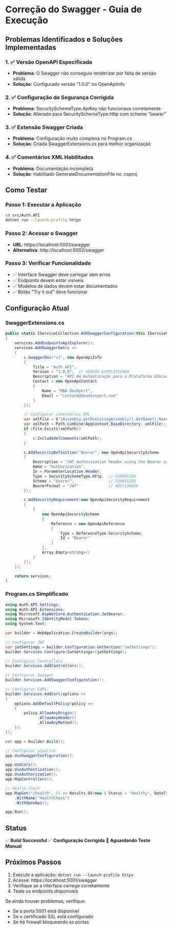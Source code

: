 # Correção do Swagger - Guia de Execução

## Problemas Identificados e Soluções Implementadas

### 1. ✅ Versão OpenAPI Especificada
- **Problema**: O Swagger não conseguia renderizar por falta de versão válida
- **Solução**: Configurado versão "1.0.0" no OpenApiInfo

### 2. ✅ Configuração de Segurança Corrigida
- **Problema**: SecuritySchemeType.ApiKey não funcionava corretamente
- **Solução**: Alterado para SecuritySchemeType.Http com scheme "bearer"

### 3. ✅ Extensão Swagger Criada
- **Problema**: Configuração muito complexa no Program.cs
- **Solução**: Criada SwaggerExtensions.cs para melhor organização

### 4. ✅ Comentários XML Habilitados
- **Problema**: Documentação incompleta
- **Solução**: Habilitado GenerateDocumentationFile no .csproj

## Como Testar

### Passo 1: Executar a Aplicação
```bash
cd src/Auth.API
dotnet run --launch-profile https
```

### Passo 2: Acessar o Swagger
- **URL**: https://localhost:5001/swagger
- **Alternativa**: http://localhost:5002/swagger

### Passo 3: Verificar Funcionalidade
- ✅ Interface Swagger deve carregar sem erros
- ✅ Endpoints devem estar visíveis
- ✅ Modelos de dados devem estar documentados
- ✅ Botão "Try it out" deve funcionar

## Configuração Atual

### SwaggerExtensions.cs
```csharp
public static IServiceCollection AddSwaggerConfiguration(this IServiceCollection services)
{
    services.AddEndpointsApiExplorer();
    services.AddSwaggerGen(c =>
    {
        c.SwaggerDoc("v1", new OpenApiInfo 
        { 
            Title = "Auth API",
            Version = "1.0.0",  // VERSÃO ESPECIFICADA
            Description = "API de Autenticação para a Plataforma Educacional",
            Contact = new OpenApiContact
            {
                Name = "MBA DevXpert",
                Email = "contato@mbadevxpert.com"
            }
        });

        // Configurar comentários XML
        var xmlFile = $"{Assembly.GetExecutingAssembly().GetName().Name}.xml";
        var xmlPath = Path.Combine(AppContext.BaseDirectory, xmlFile);
        if (File.Exists(xmlPath))
        {
            c.IncludeXmlComments(xmlPath);
        }

        c.AddSecurityDefinition("Bearer", new OpenApiSecurityScheme
        {
            Description = "JWT Authorization header using the Bearer scheme. Example: \"Authorization: Bearer {token}\"",
            Name = "Authorization",
            In = ParameterLocation.Header,
            Type = SecuritySchemeType.Http,  // CORRIGIDO
            Scheme = "bearer",               // CORRIGIDO
            BearerFormat = "JWT"             // ADICIONADO
        });

        c.AddSecurityRequirement(new OpenApiSecurityRequirement
        {
            {
                new OpenApiSecurityScheme
                {
                    Reference = new OpenApiReference
                    {
                        Type = ReferenceType.SecurityScheme,
                        Id = "Bearer"
                    }
                },
                Array.Empty<string>()
            }
        });
    });

    return services;
}
```

### Program.cs Simplificado
```csharp
using Auth.API.Settings;
using Auth.API.Extensions;
using Microsoft.AspNetCore.Authentication.JwtBearer;
using Microsoft.IdentityModel.Tokens;
using System.Text;

var builder = WebApplication.CreateBuilder(args);

// Configurar JWT
var jwtSettings = builder.Configuration.GetSection("JwtSettings");
builder.Services.Configure<JwtSettings>(jwtSettings);

// Configurar Controllers
builder.Services.AddControllers();

// Configurar Swagger
builder.Services.AddSwaggerConfiguration();

// Configurar CORS
builder.Services.AddCors(options =>
{
    options.AddDefaultPolicy(policy =>
    {
        policy.AllowAnyOrigin()
              .AllowAnyHeader()
              .AllowAnyMethod();
    });
});

var app = builder.Build();

// Configurar pipeline
app.UseSwaggerConfiguration();

app.UseCors();
app.UseAuthentication();
app.UseAuthorization();
app.MapControllers();

// Health Check
app.MapGet("/health", () => Results.Ok(new { Status = "Healthy", DateTime = DateTime.UtcNow }))
    .WithName("HealthCheck")
    .WithOpenApi();

app.Run();
```

## Status
✅ **Build Successful**
✅ **Configuração Corrigida**
🔄 **Aguardando Teste Manual**

## Próximos Passos
1. Execute a aplicação: `dotnet run --launch-profile https`
2. Acesse: https://localhost:5001/swagger
3. Verifique se a interface carrega corretamente
4. Teste os endpoints disponíveis

Se ainda houver problemas, verifique:
- Se a porta 5001 está disponível
- Se o certificado SSL está configurado
- Se há firewall bloqueando as portas 